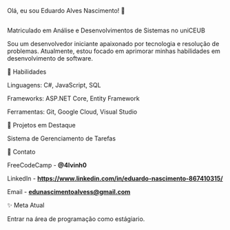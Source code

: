 Olá, eu sou Eduardo Alves Nascimento! 👋
##
Matriculado em Análise e Desenvolvimentos de Sistemas no uniCEUB

Sou um desenvolvedor iniciante apaixonado por tecnologia e resolução de problemas. Atualmente, estou focado em aprimorar minhas habilidades em desenvolvimento de software.

🔧 Habilidades

Linguagens: C#, JavaScript, SQL

Frameworks: ASP.NET Core, Entity Framework

Ferramentas: Git, Google Cloud, Visual Studio

🌟 Projetos em Destaque

Sistema de Gerenciamento de Tarefas

📧 Contato

FreeCodeCamp - **@4lvinh0**

LinkedIn - **https://www.linkedin.com/in/eduardo-nascimento-867410315/**

Email - **edunascimentoalvess@gmail.com**

✨ Meta Atual

Entrar na área de programação como estágiario.
